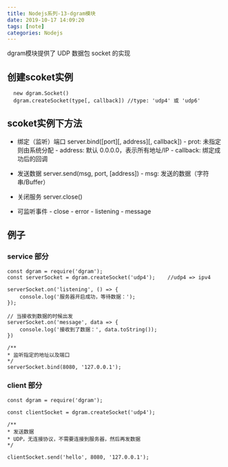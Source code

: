 ```yaml
---
title: Nodejs系列-13-dgram模块
date: 2019-10-17 14:09:20
tags: [note]
categories: Nodejs
---
```


dgram模块提供了 UDP 数据包 socket 的实现
<!-- more -->

## 创建scoket实例

      new dgram.Socket()
      dgram.createSocket(type[, callback]) //type: 'udp4' 或 'udp6' 

## scoket实例下方法
- 绑定（监听）端口
        server.bind([port][, address][, callback])
        - prot: 未指定则由系统分配
        - address: 默认 0.0.0.0，表示所有地址/IP
        - callback: 绑定成功后的回调
- 发送数据
         server.send(msg, port, [address])
         - msg: 发送的数据（字符串/Buffer）

- 关闭服务
      server.close()

- 可监听事件
      - close
      - error
      - listening
      - message



## 例子
 
### service 部分
    const dgram = require('dgram');
    const serverSocket = dgram.createSocket('udp4');    //udp4 => ipv4

    serverSocket.on('listening', () => {
        console.log('服务器开启成功，等待数据：');
    });

    // 当接收到数据的时候出发
    serverSocket.on('message', data => {
        console.log('接收到了数据：', data.toString());
    })

    /**
    * 监听指定的地址以及端口
    */
    serverSocket.bind(8080, '127.0.0.1');

### client 部分

    const dgram = require('dgram');

    const clientSocket = dgram.createSocket('udp4');

    /**
    * 发送数据
    * UDP，无连接协议，不需要连接到服务器，然后再发数据
    */

    clientSocket.send('hello', 8080, '127.0.0.1');

